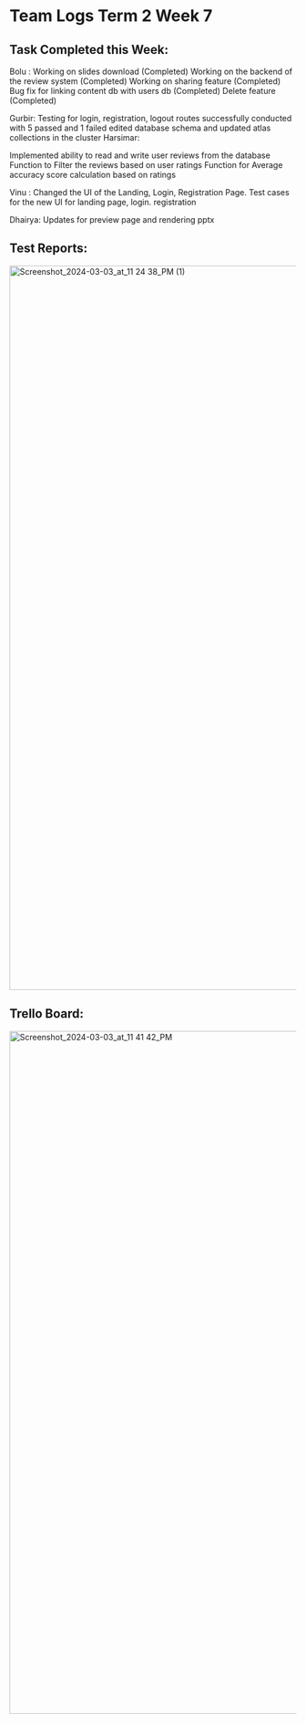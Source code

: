 # Team Logs Term 2 Week 7
## Task Completed this Week:

Bolu : 
Working on slides download (Completed)
Working on the backend of the review system (Completed)
Working on sharing feature (Completed)
Bug fix for linking content db with users db (Completed)
Delete feature (Completed)

Gurbir: 
Testing for login, registration, logout routes successfully conducted with 5 passed and 1 failed
edited database schema and updated atlas collections in the cluster
Harsimar:

Implemented ability to read and write user reviews from the database
Function to Filter the reviews based on user ratings
Function for Average accuracy score calculation based on ratings

Vinu :
Changed the UI of the Landing, Login, Registration Page.
Test cases for the new UI for landing page, login. registration

Dhairya:
Updates for preview page and rendering pptx




## Test Reports:
<img width="1270" alt="Screenshot_2024-03-03_at_11 24 38_PM (1)" src="https://github.com/COSC-499-W2023/year-long-project-team-16/assets/72479713/796ada02-d2ff-4deb-8203-266ace61aaab">


## Trello Board:
<img width="1197" alt="Screenshot_2024-03-03_at_11 41 42_PM" src="https://github.com/COSC-499-W2023/year-long-project-team-16/assets/72479713/0ac22345-e197-4456-b894-ab3414e0f55c">

